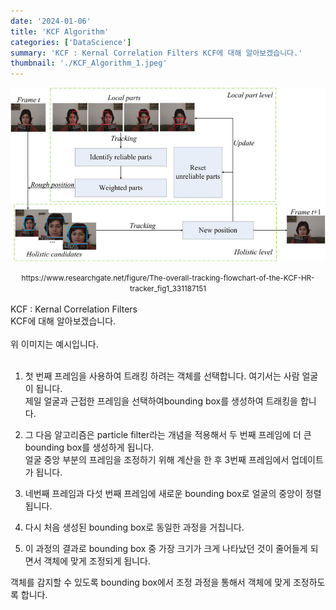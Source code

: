 ```yaml
---
date: '2024-01-06'
title: 'KCF Algorithm'
categories: ['DataScience']
summary: 'KCF : Kernal Correlation Filters KCF에 대해 알아보겠습니다.'
thumbnail: './KCF_Algorithm_1.jpeg'
---
```


![1](./KCF_Algorithm_1.jpeg)

<center>
<small>https://www.researchgate.net/figure/The-overall-tracking-flowchart-of-the-KCF-HR-tracker_fig1_331187151</small>
</center>

<br>
KCF : Kernal Correlation Filters<br>
KCF에 대해 알아보겠습니다.<br>
<br>
위 이미지는 예시입니다.<br>
<br>

1. 첫 번째 프레임을 사용하여 트래킹 하려는 객체를 선택합니다.
   여기서는 사람 얼굴이 됩니다.<br>
   제일 얼굴과 근접한 프레임을 선택하여bounding box를 생성하여 트래킹을 합니다.

2. 그 다음 알고리즘은 particle filter라는 개념을 적용해서 두 번째 프레임에 더 큰 bounding box를 생성하게 됩니다.<br>
   얼굴 중앙 부분의 프레임을 조정하기 위해 계산을 한 후 3번째 프레임에서 업데이트가 됩니다.

3. 네번째 프레임과 다섯 번째 프레임에 새로운 bounding box로 얼굴의 중앙이 정렬됩니다.

4. 다시 처음 생성된 bounding box로 동일한 과정을 거칩니다.

5. 이 과정의 결과로 bounding box 중 가장 크기가 크게 나타났던 것이 줄어들게 되면서 객체에 맞게 조정되게 됩니다.<br>

객체를 감지할 수 있도록 bounding box에서 조정 과정을 통해서 객체에 맞게 조정하도록 합니다.
